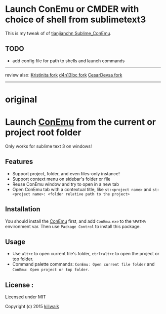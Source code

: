 Launch ConEmu or CMDER with choice of shell from sublimetext3
=============================================================

This is my tweak of  of [tianjianchn Sublime_ConEmu](https://github.com/tianjianchn/Sublime_ConEmuOpen).

## TODO
- add config file for path to shells and launch commands


------
review also:
  [Kristinita fork](https://github.com/Kristinita/Sublime_ConEmuOpen)
  [d4n13lbc fork](https://github.com/d4n13lbc/Sublime_ConEmuOpen)
  [CesarDevsa fork](https://github.com/CesarDevesa/Sublime_ConEmuOpen)


-----------------
# original

Launch [ConEmu](https://github.com/Maximus5/ConEmu) from the current or project root folder
=================================
Only works for sublime text 3 on windows!

## Features
* Support project, folder, and even files-only instance!
* Support context menu on sidebar's folder or file 
* Reuse ConEmu window and try to open in a new tab
* Open ConEmu tab with a contextual title, like `st:<project name>` and `st:<project name>: <folder relative path to the project>`

## Installation
You should install the [ConEmu](https://github.com/Maximus5/ConEmu) first, and add `ConEmu.exe` to the `%PATH%` environment var.
Then use `Package Control` to install this package. 

## Usage
* Use `alt+c` to open current file's folder, `ctrl+alt+c` to open the project or top folder.
* Command palette commands: `ConEmu: Open current file folder` and `ConEmu: Open project or top folder`.

## License :

Licensed under MIT

Copyright (c) 2015 [kiliwalk](https://github.com/kiliwalk)
